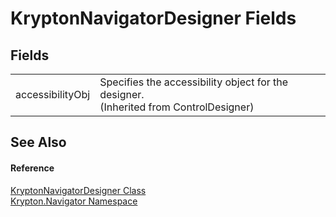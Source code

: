 # KryptonNavigatorDesigner Fields




## Fields
<table>
<tr>
<td>accessibilityObj</td>
<td>Specifies the accessibility object for the designer.<br />(Inherited from ControlDesigner)</td></tr>
</table>

## See Also


#### Reference
<a href="b6d360d2-1f72-be86-7025-a1560a1afbb2.md">KryptonNavigatorDesigner Class</a>  
<a href="a21ac074-d119-3dc6-bd1c-d3a12c0128bc.md">Krypton.Navigator Namespace</a>  
